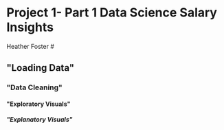 # Project 1- Part 1 Data Science Salary Insights
Heather Foster #
## "Loading Data" ##
### "Data Cleaning" ###
#### "Exploratory Visuals" ####
##### "Explanatory Visuals" #####
